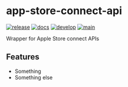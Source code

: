 # app-store-connect-api

[![release](https://img.shields.io/pypi/v/app-store-connect-api.svg)](https://pypi.org/project/app-store-connect-api/)
[![docs](https://img.shields.io/website/https/ikameglobal.github.io/app-store-connect-api/index.html.svg?label=docs&down_message=unavailable&up_message=available)](https://ikameglobal.github.io/app-store-connect-api)
[![develop](https://github.com/ikameglobal/app-store-connect-api/actions/workflows/dev.yml/badge.svg)](https://github.com/ikameglobal/app-store-connect-api/actions/workflows/dev.yml)
[![main](https://github.com/ikameglobal/app-store-connect-api/actions/workflows/release.yml/badge.svg)](https://github.com/ikameglobal/app-store-connect-api/actions/workflows/release.yml)

Wrapper for Apple Store connect APIs

## Features

* Something
* Something else
